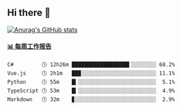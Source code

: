 ## Hi there 👋

[![Anurag's GitHub stats](https://github-readme-stats-orilights.vercel.app/api?username=orilights)](https://github.com/anuraghazra/github-readme-stats)

<!--
**OriLight152/OriLight152** is a ✨ _special_ ✨ repository because its `README.md` (this file) appears on your GitHub profile.

Here are some ideas to get you started:

- 🔭 I’m currently working on ...
- 🌱 I’m currently learning ...
- 👯 I’m looking to collaborate on ...
- 🤔 I’m looking for help with ...
- 💬 Ask me about ...
- 📫 How to reach me: ...
- 😄 Pronouns: ...
- ⚡ Fun fact: ...
-->

<!-- waka-box start -->
#### <a href="https://gist.github.com/92c8d5b388768c10efcba86e82b7c4fb" target="_blank">📊 每周工作报告</a>
```text
C#         🕓 12h26m ██████████████████▍░░░░░░░░ 68.2%
Vue.js     🕓 2h1m   ██▉░░░░░░░░░░░░░░░░░░░░░░░░ 11.1%
Python     🕓 55m    █▎░░░░░░░░░░░░░░░░░░░░░░░░░  5.1%
TypeScript 🕓 53m    █▎░░░░░░░░░░░░░░░░░░░░░░░░░  4.9%
Markdown   🕓 32m    ▊░░░░░░░░░░░░░░░░░░░░░░░░░░  2.9%
```
<!-- Powered by https://github.com/journey-ad/waka-box-go . -->
<!-- waka-box end -->
